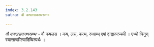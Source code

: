 ```yaml
---
index: 3.2.143
sutra: वौ कषलसकत्थस्रम्भः

---
```

_वौ कषलसकत्थस्रम्भः_ - वौ कषलस । कष, लस, कत्थ, रुआम्भ् एषां द्वन्द्वात्पञ्चमी । एभ्यो घिनुण् स्यात्ताच्छील्यादिष्वित्यर्थः । 